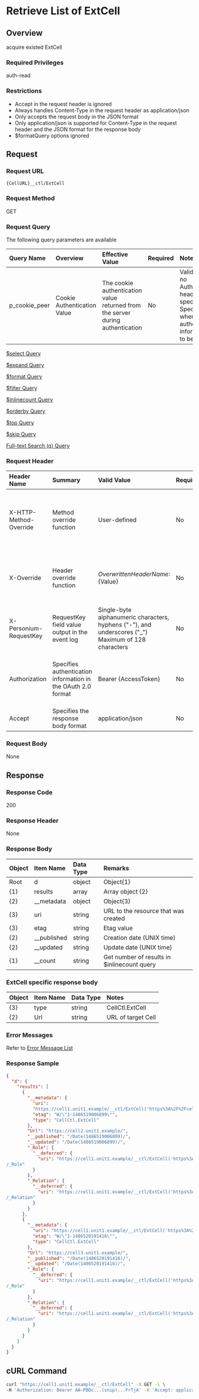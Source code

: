 # Retrieve List of ExtCell

## Overview

acquire existed ExtCell

### Required Privileges

auth-read

### Restrictions

* Accept in the request header is ignored
* Always handles Content-Type in the request header as application/json
* Only accepts the request body in the JSON format
* Only application/json is supported for Content-Type in the request header and the JSON format for the response body
* $formatQuery options ignored


## Request

### Request URL

```
{CellURL}__ctl/ExtCell
```

### Request Method

GET

### Request Query

The following query parameters are available

|Query Name|Overview|Effective Value|Required|Notes|
|:--|:--|:--|:--|:--|
|p_cookie_peer|Cookie Authentication Value|The cookie authentication value returned from the server during authentication|No|Valid only if no Authorization header specified<br>Specify this when cookie authentication information is to be used|

[$select  Query](406_Select_Query.md)

[$expand  Query](405_Expand_Query.md)

[$format  Query](404_Format_Query.md)

[$filter  Query](403_Filter_Query.md)

[$inlinecount  Query](407_Inlinecount_Query.md)

[$orderby  Query](400_Orderby_Query.md)

[$top  Query](401_Top_Query.md)

[$skip  Query](402_Skip_Query.md)

[Full-text Search (q) Query](408_Full_Text_Search_Query.md)

### Request Header

|Header Name|Summary|Valid Value|Required|Remarks|
|:--|:--|:--|:--|:--|
|X-HTTP-Method-Override|Method override function|User-defined|No|If you specify this value when requesting with the POST method, the specified value will be used as a method.|
|X-Override|Header override function|${OverwrittenHeaderName}:${Value}|No|Overwrite normal HTTP header value. To overwrite multiple headers, specify multiple X-Override headers.|
|X-Personium-RequestKey|RequestKey field value output in the event log|Single-byte alphanumeric characters, hyphens ("-"), and underscores ("_")<br>Maximum of 128 characters|No|PCS-${UNIXtime} by default|
|Authorization|Specifies authentication information in the OAuth 2.0 format|Bearer {AccessToken}|No|* Authentication tokens are the tokens acquired using the Authentication Token Acquisition API|
|Accept|Specifies the response body format|application/json|No|[application/json] by default|

### Request Body

None


## Response

### Response Code

200

### Response Header

None

### Response Body

|Object|Item Name|Data Type|Remarks|
|:--|:--|:--|:--|
|Root|d|object|Object{1}|
|{1}|results|array|Array object {2}|
|{2}|__metadata|object|Object{3}|
|{3}|uri|string|URL to the resource that was created|
|{3}|etag|string|Etag value|
|{2}|__published|string|Creation date (UNIX time)|
|{2}|__updated|string|Update date (UNIX time)|
|{1}|__count|string|Get number of results in $inlinecount query|

### ExtCell specific response body

|Object|Item Name|Data Type|Notes|
|:--|:--|:--|:--|
|{3}|type|string|CellCtl.ExtCell|
|{2}|Url|string|URL of target Cell|

### Error Messages

Refer to [Error Message List](004_Error_Messages.md)

### Response Sample

```JSON
{
  "d": {
    "results": [
      {
        "__metadata": {
          "uri":
          "https://cell1.unit1.example/__ctl/ExtCell('https%3A%2F%2Fcell2.unit1.example%2F')",
          "etag": "W/\"1-1486519006899\"",
          "type": "CellCtl.ExtCell"
        },
        "Url": "https://cell2.unit1.example/",
        "__published": "/Date(1486519006899)/",
        "__updated": "/Date(1486519006899)/",
        "_Role": {
          "__deferred": {
            "uri": "https://cell1.unit1.example/__ctl/ExtCell('https%3A%2F%2Fcell2.unit1.example%2F')
/_Role"
          }
        },
        "_Relation": {
          "__deferred": {
            "uri": "https://cell1.unit1.example/__ctl/ExtCell('https%3A%2F%2Fcell2.unit1.example%2F')
/_Relation"
          }
        }
      },
      {
        "__metadata": {
          "uri": "https://cell1.unit1.example/__ctl/ExtCell('https%3A%2F%2Fcell3.unit1.example%2F')",
          "etag": "W/\"1-1486520191416\"",
          "type": "CellCtl.ExtCell"
        },
        "Url": "https://cell3.unit1.example/",
        "__published": "/Date(1486520191416)/",
        "__updated": "/Date(1486520191416)/",
        "_Role": {
          "__deferred": {
            "uri": "https://cell1.unit1.example/__ctl/ExtCell('https%3A%2F%2Fcell3.unit1.example%2F')
/_Role"
          }
        },
        "_Relation": {
          "__deferred": {
            "uri": "https://cell1.unit1.example/__ctl/ExtCell('https%3A%2F%2Fcell3.unit1.example%2F')
/_Relation"
          }
        }
      }
    ]
  }
}
```


## cURL Command

```sh
curl "https://cell1.unit1.example/__ctl/ExtCell" -X GET -i \
-H 'Authorization: Bearer AA~PBDc...(snip)...FrTjA' -H 'Accept: application/json'
```
